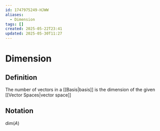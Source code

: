 ```yaml
---
id: 1747975249-HJWW
aliases:
  - Dimension
tags: []
created: 2025-05-22T23:41
updated: 2025-05-30T11:27
---
```


# Dimension
## Definition
The number of vectors in a [[Basis|basis]] is the dimension of the given [[Vector Spaces|vector space]]
## Notation
$\text{dim}(A)$
